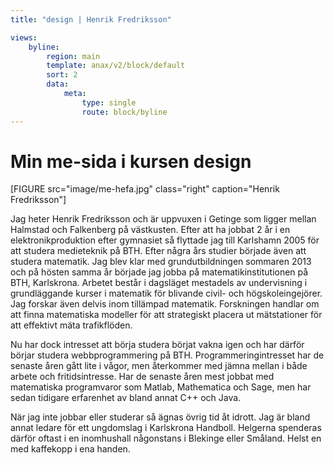 ```yaml
---
title: "design | Henrik Fredriksson"

views:
    byline:
        region: main
        template: anax/v2/block/default
        sort: 2
        data:
            meta: 
                type: single
                route: block/byline
---
```

# Min me-sida i kursen design


[FIGURE src="image/me-hefa.jpg" class="right" caption="Henrik Fredriksson"]

Jag heter Henrik Fredriksson och är uppvuxen i Getinge som ligger mellan Halmstad och Falkenberg på västkusten. Efter att ha jobbat 2 år i en elektronikproduktion efter gymnasiet så flyttade jag till Karlshamn 2005 för att studera medieteknik på BTH. Efter några års studier började även att studera matematik. Jag blev klar med grundutbildningen sommaren 2013 och på hösten samma år började jag jobba på matematikinstitutionen på BTH, Karlskrona. Arbetet består i dagsläget mestadels av undervisning i grundläggande kurser i matematik för blivande civil- och högskoleingejörer. Jag forskar även delvis inom tillämpad matematik. Forskningen handlar om att finna matematiska modeller för att strategiskt placera ut mätstationer för att effektivt mäta trafikflöden.

Nu har dock intresset att börja studera börjat vakna igen och har därför börjar studera webbprogrammering på BTH. Programmeringintresset har de senaste åren gått lite i vågor, men återkommer med jämna mellan i både arbete och fritidsintresse. Har de senaste åren mest jobbat med matematiska programvaror som Matlab, Mathematica och Sage, men har sedan tidigare erfarenhet av bland annat C++ och Java.

När jag inte jobbar eller studerar så ägnas övrig tid åt idrott. Jag är bland annat ledare för ett ungdomslag i Karlskrona Handboll. Helgerna spenderas därför oftast i en inomhushall någonstans i Blekinge eller Småland. Helst en med kaffekopp i ena handen. 
